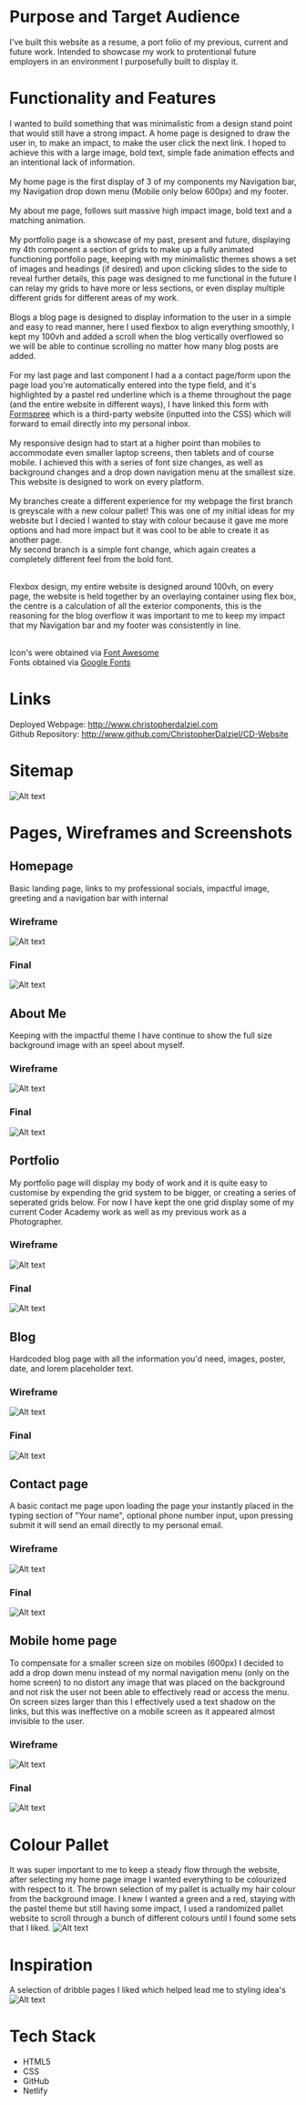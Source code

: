 # Purpose and Target Audience
I've built this website as a resume, a port folio of my previous, current and future work. Intended to showcase my work to protentional  future employers in an environment  I purposefully built to display it.  

# Functionality and Features
I wanted to build something that was minimalistic from a design stand point that would still have a strong impact. A home page is designed to draw the user in, to make an impact, to make the user click the next link. I hoped to achieve this with a large image, bold text, simple fade animation effects and an intentional lack of information. <br><br>
My home page is the first display of 3 of my components my Navigation bar, my Navigation drop down menu (Mobile only below 600px) and my footer. <br><br>
My about me page, follows suit massive high impact image, bold text and a matching animation.<br><br>
My portfolio page is a showcase of my past, present and future, displaying my 4th component a section of grids to make up a fully animated functioning portfolio page, keeping with my minimalistic themes shows a set of images and headings (if desired) and upon clicking slides to the side to reveal further details, this page was designed to me functional in the future I can relay my grids to have more or less sections, or even display multiple different grids for different areas of my work. <br><br>
Blogs a blog page is designed to display information to the user in a simple and easy to read manner, here I used flexbox to align everything smoothly, I kept my 100vh and added a scroll when the blog vertically overflowed so we will be able to continue scrolling no matter how many blog posts are added.<br><br>
For my last page and last component I had a a contact page/form upon the page load you're automatically entered into the type field, and it's highlighted by a pastel  red underline which is a theme throughout the page (and the entire website in different ways), I have linked this form with [Formspree](https://formspree.io) which is a third-party website (inputted into the CSS) which will forward to email directly into my personal inbox. <br><br>
My responsive design had to start at a higher point than mobiles to accommodate even smaller laptop screens, then tablets and of course mobile. I achieved this with a series of font size changes, as well as background changes and a drop down navigation menu at the smallest size. This website is designed to work on every platform.<br><br>
My branches create a different experience for my webpage the first branch is greyscale with a new colour pallet! This was one of my initial ideas for my website but I decied I wanted to stay with colour because it gave me more options and had more impact but it was cool to be able to create it as another page. <br>
My second branch is a simple font change, which again creates a completely different feel from the bold font.<br><br>

Flexbox design, my entire website is designed around 100vh, on every page, the website is held together by an overlaying container using flex box, the centre is a calculation of all the exterior components, this is the reasoning for the blog overflow it was important to me to keep my impact that my Navigation bar and my footer was consistently in line.<br><br>

Icon's were obtained via [Font Awesome](https://fontawesome.com/)<br>
Fonts obtained via [Google Fonts](https://fonts.google.com/)


# Links
Deployed Webpage: http://www.christopherdalziel.com
<br>
Github Repository: http://www.github.com/ChristopherDalziel/CD-Website

# Sitemap 
![Alt text](/Docs/Sitemap-ChristopherDalziel.jpg "Optional Title")

# Pages, Wireframes and Screenshots

## Homepage
Basic landing page, links to my professional socials, impactful image, greeting and a navigation bar with internal<br>
### Wireframe
![Alt text](/Docs/home-page.png "Optional Title")
### Final
![Alt text](/Docs/home.png "Optional Title")

## About Me
Keeping with the impactful theme I have continue to show the full size background image with an speel about myself.<br>
### Wireframe
![Alt text](/Docs/about-me-page.png "Optional Title")
### Final
![Alt text](/Docs/about.png "Optional Title")

## Portfolio
My portfolio page will display my body of work and it is quite easy to customise by expending the grid system to be bigger, or creating a series of seperated grids below. For now I have kept the one grid display some of my current Coder Academy work as well as my previous work as a Photographer.<br>
### Wireframe
![Alt text](/Docs/portfolio-page.png "Optional Title")
### Final
![Alt text](/Docs/portfolio.png "Optional Title")

## Blog
Hardcoded blog page with all the information you'd need, images, poster, date, and lorem placeholder text.<br>
### Wireframe
![Alt text](/Docs/blog-page.png "Optional Title")
### Final
![Alt text](/Docs/blog.png "Optional Title")

## Contact page
A basic contact me page upon loading the page your instantly placed in the typing section of "Your name", optional phone number input, upon pressing submit it will send an email directly to my personal email.<br>
### Wireframe
![Alt text](/Docs/contact-page.png "Optional Title")
### Final
![Alt text](/Docs/contact.png "Optional Title")

## Mobile home page
To compensate for a smaller screen size on mobiles (600px) I decided to add a drop down menu instead of my normal navigation menu (only on the home screen) to no distort any image that was placed on the background and not risk the user not been able to effectively read or access the menu. On screen sizes larger than this I effectively used a text shadow on the links, but this was ineffective on a mobile screen as it appeared almost invisible to the user.

### Wireframe
![Alt text](/Docs/mobile-home-page.png "Optional Title")
### Final
![Alt text](/Docs/mobile-home.jpeg "Optional Title")

# Colour Pallet
It was super important to me to keep a steady flow through the website, after selecting my home page image I wanted everything to be colourized with respect to it. The brown selection of my pallet is actually my hair colour from the background image. I knew I wanted a green and a red, staying with the pastel theme but still having some impact, I used a randomized pallet website to scroll through a bunch of different colours until I found some sets that I liked.
![Alt text](/Docs/Colour_P.jpg "Optional Title")

# Inspiration
A selection of dribble pages I liked which helped lead me to styling idea's
![Alt text](/Docs/dribble-inspo.jpg "Optional Title")

# Tech Stack
- HTML5
- CSS
- GitHub
- Netlify